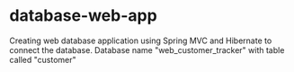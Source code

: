 # database-web-app
Creating web database application using Spring MVC and Hibernate to connect the database.
Database name "web_customer_tracker" with table called "customer"
